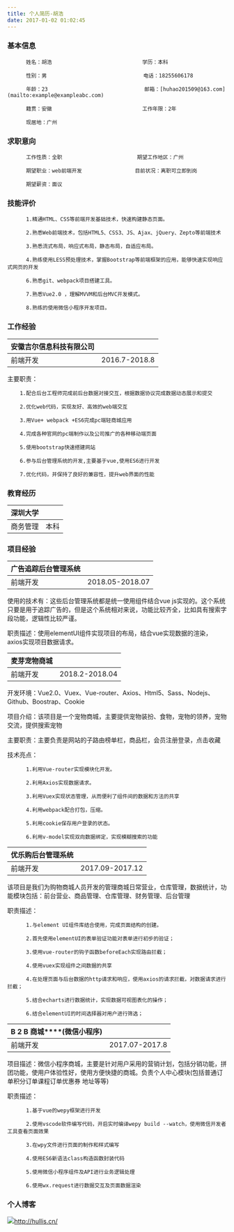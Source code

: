 ```yaml
---
title: 个人简历-胡浩
date: 2017-01-02 01:02:45
---
```


<h3>基本信息</h3> 

          姓名：胡浩                             学历：本科
    
          性别：男                               电话：18255606178
    
          年龄：23                               邮箱：[huhao201509@163.com](mailto:example@exampleabc.com)
    
          籍贯：安徽                             工作年限：2年
    
          现居地：广州
<h3>求职意向</h3>  

          工作性质：全职                        期望工作地区：广州
    
          期望职业：web前端开发                 目前状况：离职可立即到岗
    
          期望薪资：面议

<h3>技能评价</h3> 

          1.精通HTML、CSS等前端开发基础技术，快速构建静态页面。
    
          2.熟悉Web前端技术，包括HTML5、CSS3、JS、Ajax、jQuery、Zepto等前端技术
    
          3.熟悉流式布局，响应式布局，静态布局，自适应布局。
    
          4.熟练使用LESS预处理技术，掌握Bootstrap等前端框架的应用，能够快速实现响应式网页的开发
    
          6.熟悉git、webpack项目搭建工具。
    
          7.熟悉Vue2.0 ，理解MVVM和后台MVC开发模式。
    
          8.熟练的使用微信小程序开发项目。

<h3>工作经验</h3> 

| 安徽吉尔信息科技有限公司 |   |
| --- | --- |
| 前端开发  | 2016.7-2018.8  |

主要职责：

        1.配合后台工程师完成前后台数据对接交互，根据数据协议完成数据动态展示和提交
    
        2.优化web代码，实现友好、高效的web端交互
    
        3.用Vue+ webpack +ES6完成pc端轻商城应用
    
        4.完成各种官网的pc端制作以及公司推广的各种移动端页面
    
        5.使用bootstrap快速搭建网站
    
        6.参与后台管理系统的开发,主要基于vue,使用ES6进行开发
    
        7.优化代码，并保持了良好的兼容性，提升web界面的性能

<h3>教育经历</h3> 

| 深圳大学 |      |
| -------- | ---- |
| 商务管理 | 本科 |


<h3>项目经验</h3> 

| **广告追踪后台管理系统** |   |
| --- | --- |
| 前端开发  | 2018.05-2018.07  |

使用的技术有：这些后台管理系统都是统一使用组件结合vue js实现的。这个系统只要是用于追踪广告的，但是这个系统相对来说，功能比较齐全，比如具有搜索字段功能，逻辑性比较严谨。

职责描述：使用elementUI组件实现项目的布局，结合vue实现数据的渲染，axios实现项目数据请求。

| **麦芽宠物商城** |   |
| --- | --- |
| 前端开发  | 2018.2-2018.04  |

开发环境：Vue2.0、Vuex、Vue-router、Axios、Html5、Sass、Nodejs、Github、Boostrap、Cookie

项目介绍：该项目是一个宠物商城，主要提供宠物装扮、食物，宠物的领养，宠物交流，提供搜索宠物

主要职责：主要负责是网站的子路由榜单栏，商品栏，会员注册登录，点击收藏

技术亮点：

          1.利用Vue-router实现模块化开发。
          
          2.利用Axios实现数据请求。
          
          3.利用Vuex实现状态管理，从而便利了组件间的数据和方法的共享
          
          4.利用webpack配合打包，压缩。
          
          5.利用cookie保存用户登录的状态。
          
          6.利用v-model实现双向数据绑定，实现模糊搜索的功能

| **优乐购**后台管理系统 |   |
| --- | --- |
| 前端开发  | 2017.09-2017.12  |

该项目是我们为购物商城人员开发的管理商城日常营业，仓库管理，数据统计，功能模块包括：前台营业、商品管理、仓库管理、财务管理、后台管理

职责描述：

          1.与element UI组件库结合使用，完成页面结构的创建。
          
          2.首先使用elementUI的表单验证功能对表单进行初步的验证；
          
          3.使用vue-router的钩子函数beforeEach实现路由拦截；
          
          4.使用vuex实现组件之间数据的共享
          
          4.在处理页面与后台数据的http请求和响应，使用axios的请求拦截，对数据请求进行拦截；
          
          5.结合echarts进行数据统计，实现数据可视图表化的操作；
          
          6.结合elementUI的时间选择器对用户进行筛选；

| **B** 2 ****B**** 商城****(****微信小程序**)** |   |
| --- | --- |
| 前端开发  | 2017.07-2017.8  |

项目描述：微信小程序商城，主要是针对用户采用的营销计划，包括分销功能，拼团功能，使用户体验性好，使用方便快捷的商城。负责个人中心模块(包括普通订单积分订单课程订单优惠券  地址等等)

职责描述：

          1.基于vue的wepy框架进行开发
    
          2.使用vscode软件编写代码，开启实时编译wepy build --watch，使用微信开发者工具查看页面效果
    
          3.在wpy文件进行页面的制作和样式编写
    
          4.使用ES6新语法class构造函数封装代码
    
          5.使用微信小程序组件及API进行业务逻辑处理
    
          6.使用wx.request进行数据交互及页面数据渲染

<h3>个人博客</h3> 

 ![](./)http://hullis.cn/